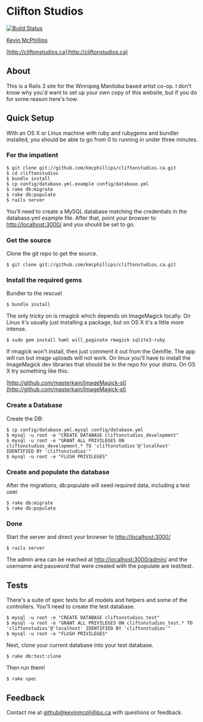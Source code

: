 # Clifton Studios

[![Build Status](https://travis-ci.org/kmcphillips/cliftonstudios.ca.png)](https://travis-ci.org/kmcphillips/cliftonstudios.ca)

[Kevin McPhillips](mailto:github@kevinmcphillips.ca)

[http://cliftonstudios.ca](http://cliftonstudios.ca)


## About

This is a Rails 3 site for the Winnipeg Manitoba based artist co-op. I don't know why you'd want to set up your own copy of this website, but if you do for some reason here's how.

## Quick Setup

With an OS X or Linux machine with ruby and rubygems and bundler installed, you should be able to go from 0 to running in under three minutes.

### For the impatient

    $ git clone git://github.com/kmcphillips/cliftonstudios.ca.git
    $ cd cliftonstudios
    $ bundle install
    $ cp config/database.yml.example config/database.yml
    $ rake db:migrate
    $ rake db:populate
    $ rails server

You'll need to create a MySQL database matching the credentials in the database.yml example file. After that, point your browser to [http://localhost:3000/](http://localhost:3000/) and you should be set to go.

### Get the source

Clone the git repo to get the source.

    $ git clone git://github.com/kmcphillips/cliftonstudios.ca.git

### Install the required gems

Bundler to the rescue!

    $ bundle install

The only tricky on is rmagick which depends on ImageMagick locally. On Linux it's usually just installing a package, but on OS X it's a little more intense.

    $ sudo gem install haml will_paginate rmagick sqlite3-ruby

If rmagick won't install, then just comment it out from the Gemfile. The app will run but image uploads will not work. On linux you'll have to install the ImageMagick dev libraries that should be in the repo for your distro. On OS X try something like this:

[http://github.com/masterkain/ImageMagick-sl](http://github.com/masterkain/ImageMagick-sl)


### Create a Database

Create the DB:

    $ cp config/database.yml.mysql config/database.yml
    $ mysql -u root -e "CREATE DATABASE cliftonstudios_development"
    $ mysql -u root -e "GRANT ALL PRIVILEGES ON cliftonstudios_development.* TO 'cliftonstudios'@'localhost' IDENTIFIED BY 'cliftonstudios'"
    $ mysql -u root -e "FLUSH PRIVILEGES"


### Create and populate the database

After the migrations, db:populate will seed required data, including a test user.

    $ rake db:migrate
    $ rake db:populate


### Done

Start the server and direct your browser to [http://localhost:3000/](http://localhost:3000/)

    $ rails server

The admin area can be reached at [http://localhost:3000/admin/](http://localhost:3000/admin/) and the username and password that were created with the populate are test/test.


## Tests

There's a suite of spec tests for all models and helpers and some of the controllers. You'll need to create the test database.

    $ mysql -u root -e "CREATE DATABASE cliftonstudios_test"
    $ mysql -u root -e "GRANT ALL PRIVILEGES ON cliftonstudios_test.* TO 'cliftonstudios'@'localhost' IDENTIFIED BY 'cliftonstudios'"
    $ mysql -u root -e "FLUSH PRIVILEGES"

Next, clone your current database into your test database.

    $ rake db:test:clone

Then run them!

    $ rake spec


## Feedback

Contact me at [github@kevinmcphillips.ca](mailto:github@kevinmcphillips.ca) with questions or feedback.
